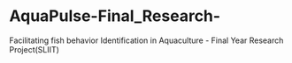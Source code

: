 # AquaPulse-Final_Research-
Facilitating fish behavior Identification in Aquaculture - Final Year Research Project(SLIIT)
